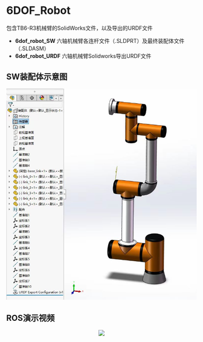 # 6DOF_Robot
包含TB6-R3机械臂的SolidWorks文件，以及导出的URDF文件
- **6dof_robot_SW**      六轴机械臂各连杆文件（.SLDPRT）及最终装配体文件（.SLDASM）
- **6dof_robot_URDF**    六轴机械臂Solidworks导出URDF文件

## SW装配体示意图
<div align="center">
  <img src="https://github.com/liuxiaoyan142/6DOF_Robot/blob/main/SW%E8%A3%85%E9%85%8D%E4%BD%93%E7%A4%BA%E6%84%8F%E5%9B%BE.jpg">
</div>

## ROS演示视频
<div align="center">
  <img src="https://github.com/liuxiaoyan142/6DOF_Robot/blob/main/ROS_video.mp4">
</div>




